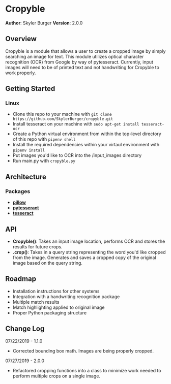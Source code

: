 # Cropyble

**Author**: Skyler Burger
**Version**: 2.0.0

## Overview
Cropyble is a module that allows a user to create a cropped image by simply searching an image for text. This module utilizes optical character recognition (OCR) from Google by way of pytesseract. Currently, input images will need to be of printed text and not handwriting for Cropyble to work properly.

## Getting Started
### Linux
- Clone this repo to your machine with `git clone https://github.com/SkylerBurger/cropyble.git`
- Install tesseract on your machine with `sudo apt-get install tesseract-ocr`
- Create a Python virtual environment from within the top-level directory of this repo with `pipenv shell`
- Install the required dependencies within your virtaul environment with `pipenv install`
- Put images you'd like to OCR into the /input_images directory
- Run main.py with `cropyble.py`

## Architecture
### Packages
- [**pillow**](https://python-pillow.org/)
- [**pytesseract**](https://github.com/madmaze/pytesseract)
- [**tesseract**](https://github.com/tesseract-ocr/tesseract)


## API
- **Cropyble()**: Takes an input image location, performs OCR and stores the results for future crops.
- **.crop()**: Takes in a query string representing the word you'd like cropped from the image. Generates and saves a cropped copy of the original image based on the query string.


## Roadmap
- Installation instructions for other systems
- Integration with a handwriting recognition package
- Multiple match results
- Match highlighting applied to original image
- Proper Python packaging structure 

## Change Log
07/22/2019 - 1.1.0
- Corrected bounding box math. Images are being properly cropped.

07/27/2019 - 2.0.0
- Refactored cropping functions into a class to minimize work needed to perform multiple crops on a single image.
